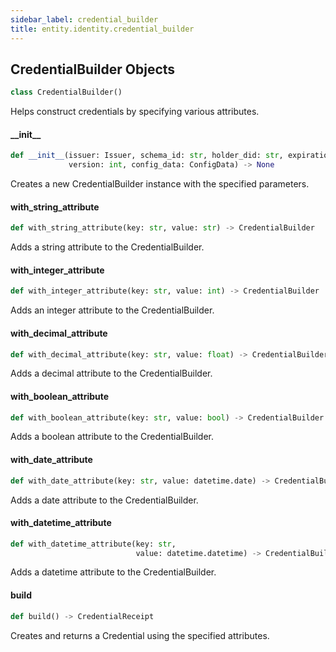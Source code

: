```yaml
---
sidebar_label: credential_builder
title: entity.identity.credential_builder
---
```


## CredentialBuilder Objects

```python
class CredentialBuilder()
```

Helps construct credentials by specifying various attributes.

#### \_\_init\_\_

```python
def __init__(issuer: Issuer, schema_id: str, holder_did: str, expiration: int,
             version: int, config_data: ConfigData) -> None
```

Creates a new CredentialBuilder instance with the specified parameters.


#### with\_string\_attribute

```python
def with_string_attribute(key: str, value: str) -> CredentialBuilder
```

Adds a string attribute to the CredentialBuilder.


#### with\_integer\_attribute

```python
def with_integer_attribute(key: str, value: int) -> CredentialBuilder
```

Adds an integer attribute to the CredentialBuilder.


#### with\_decimal\_attribute

```python
def with_decimal_attribute(key: str, value: float) -> CredentialBuilder
```

Adds a decimal attribute to the CredentialBuilder.


#### with\_boolean\_attribute

```python
def with_boolean_attribute(key: str, value: bool) -> CredentialBuilder
```

Adds a boolean attribute to the CredentialBuilder.


#### with\_date\_attribute

```python
def with_date_attribute(key: str, value: datetime.date) -> CredentialBuilder
```

Adds a date attribute to the CredentialBuilder.


#### with\_datetime\_attribute

```python
def with_datetime_attribute(key: str,
                            value: datetime.datetime) -> CredentialBuilder
```

Adds a datetime attribute to the CredentialBuilder.


#### build

```python
def build() -> CredentialReceipt
```

Creates and returns a Credential using the specified attributes.


